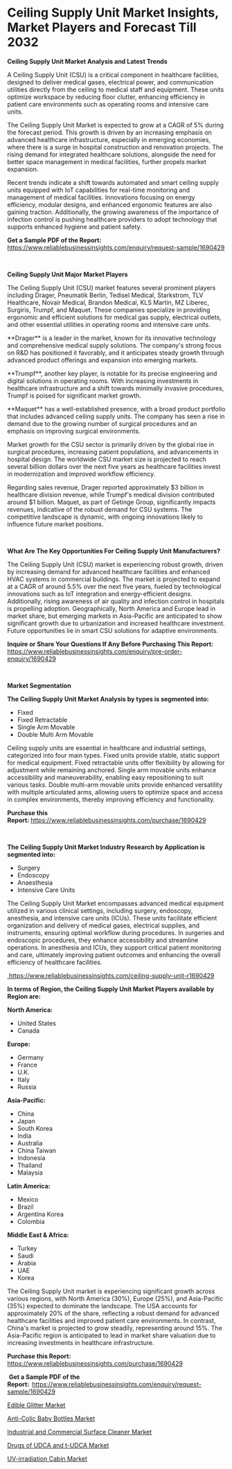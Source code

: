 <p><h1>Ceiling Supply Unit Market Insights, Market Players and Forecast Till 2032</h1></p><p><strong>Ceiling Supply Unit Market Analysis and Latest Trends</strong></p>
<p><p>A Ceiling Supply Unit (CSU) is a critical component in healthcare facilities, designed to deliver medical gases, electrical power, and communication utilities directly from the ceiling to medical staff and equipment. These units optimize workspace by reducing floor clutter, enhancing efficiency in patient care environments such as operating rooms and intensive care units.</p><p>The Ceiling Supply Unit Market is expected to grow at a CAGR of 5% during the forecast period. This growth is driven by an increasing emphasis on advanced healthcare infrastructure, especially in emerging economies, where there is a surge in hospital construction and renovation projects. The rising demand for integrated healthcare solutions, alongside the need for better space management in medical facilities, further propels market expansion.</p><p>Recent trends indicate a shift towards automated and smart ceiling supply units equipped with IoT capabilities for real-time monitoring and management of medical facilities. Innovations focusing on energy efficiency, modular designs, and enhanced ergonomic features are also gaining traction. Additionally, the growing awareness of the importance of infection control is pushing healthcare providers to adopt technology that supports enhanced hygiene and patient safety.</p></p>
<p><strong>Get a Sample PDF of the Report:&nbsp;</strong> <a href="https://www.reliablebusinessinsights.com/enquiry/request-sample/1690429?utm_campaign=116&utm_medium=2&utm_source=Github&utm_content=ia&utm_term=26032025&utm_id=ceiling-supply-unit">https://www.reliablebusinessinsights.com/enquiry/request-sample/1690429</a></p>
<p>&nbsp;</p>
<p><strong>Ceiling Supply Unit Major Market Players</strong></p>
<p><p>The Ceiling Supply Unit (CSU) market features several prominent players including Drager, Pneumatik Berlin, Tedisel Medical, Starkstrom, TLV Healthcare, Novair Medical, Brandon Medical, KLS Martin, MZ Liberec, Surgiris, Trumpf, and Maquet. These companies specialize in providing ergonomic and efficient solutions for medical gas supply, electrical outlets, and other essential utilities in operating rooms and intensive care units.</p><p>**Drager** is a leader in the market, known for its innovative technology and comprehensive medical supply solutions. The company's strong focus on R&D has positioned it favorably, and it anticipates steady growth through advanced product offerings and expansion into emerging markets.</p><p>**Trumpf**, another key player, is notable for its precise engineering and digital solutions in operating rooms. With increasing investments in healthcare infrastructure and a shift towards minimally invasive procedures, Trumpf is poised for significant market growth.</p><p>**Maquet** has a well-established presence, with a broad product portfolio that includes advanced ceiling supply units. The company has seen a rise in demand due to the growing number of surgical procedures and an emphasis on improving surgical environments.</p><p>Market growth for the CSU sector is primarily driven by the global rise in surgical procedures, increasing patient populations, and advancements in hospital design. The worldwide CSU market size is projected to reach several billion dollars over the next five years as healthcare facilities invest in modernization and improved workflow efficiency.</p><p>Regarding sales revenue, Drager reported approximately $3 billion in healthcare division revenue, while Trumpf's medical division contributed around $1 billion. Maquet, as part of Getinge Group, significantly impacts revenues, indicative of the robust demand for CSU systems. The competitive landscape is dynamic, with ongoing innovations likely to influence future market positions.</p></p>
<p>&nbsp;</p>
<p><strong>What Are The Key Opportunities For Ceiling Supply Unit Manufacturers?</strong></p>
<p><p>The Ceiling Supply Unit (CSU) market is experiencing robust growth, driven by increasing demand for advanced healthcare facilities and enhanced HVAC systems in commercial buildings. The market is projected to expand at a CAGR of around 5.5% over the next five years, fueled by technological innovations such as IoT integration and energy-efficient designs. Additionally, rising awareness of air quality and infection control in hospitals is propelling adoption. Geographically, North America and Europe lead in market share, but emerging markets in Asia-Pacific are anticipated to show significant growth due to urbanization and increased healthcare investment. Future opportunities lie in smart CSU solutions for adaptive environments.</p></p>
<p><strong>Inquire or Share Your Questions If Any Before Purchasing This Report:</strong> <a href="https://www.reliablebusinessinsights.com/enquiry/pre-order-enquiry/1690429?utm_campaign=116&utm_medium=2&utm_source=Github&utm_content=ia&utm_term=26032025&utm_id=ceiling-supply-unit">https://www.reliablebusinessinsights.com/enquiry/pre-order-enquiry/1690429</a></p>
<p>&nbsp;</p>
<p><strong>Market Segmentation</strong></p>
<p><strong>The Ceiling Supply Unit Market Analysis by types is segmented into:</strong></p>
<p><ul><li>Fixed</li><li>Fixed Retractable</li><li>Single Arm Movable</li><li>Double Multi Arm Movable</li></ul></p>
<p><p>Ceiling supply units are essential in healthcare and industrial settings, categorized into four main types. Fixed units provide stable, static support for medical equipment. Fixed retractable units offer flexibility by allowing for adjustment while remaining anchored. Single arm movable units enhance accessibility and maneuverability, enabling easy repositioning to suit various tasks. Double multi-arm movable units provide enhanced versatility with multiple articulated arms, allowing users to optimize space and access in complex environments, thereby improving efficiency and functionality.</p></p>
<p><strong>Purchase this Report:&nbsp;</strong><a href="https://www.reliablebusinessinsights.com/purchase/1690429?utm_campaign=116&utm_medium=2&utm_source=Github&utm_content=ia&utm_term=26032025&utm_id=ceiling-supply-unit">https://www.reliablebusinessinsights.com/purchase/1690429</a></p>
<p>&nbsp;</p>
<p><strong>The Ceiling Supply Unit Market Industry Research by Application is segmented into:</strong></p>
<p><ul><li>Surgery</li><li>Endoscopy</li><li>Anaesthesia</li><li>Intensive Care Units</li></ul></p>
<p><p>The Ceiling Supply Unit Market encompasses advanced medical equipment utilized in various clinical settings, including surgery, endoscopy, anesthesia, and intensive care units (ICUs). These units facilitate efficient organization and delivery of medical gases, electrical supplies, and instruments, ensuring optimal workflow during procedures. In surgeries and endoscopic procedures, they enhance accessibility and streamline operations. In anesthesia and ICUs, they support critical patient monitoring and care, ultimately improving patient outcomes and enhancing the overall efficiency of healthcare facilities.</p></p>
<p><a href="https://www.reliablebusinessinsights.com/ceiling-supply-unit-r1690429?utm_campaign=116&utm_medium=2&utm_source=Github&utm_content=ia&utm_term=26032025&utm_id=ceiling-supply-unit">&nbsp;https://www.reliablebusinessinsights.com/ceiling-supply-unit-r1690429</a></p>
<p><strong>In terms of Region, the Ceiling Supply Unit Market Players available by Region are:</strong></p>
<p>
    <p> <strong> North America: </strong>
        <ul>
            <li>United States</li>
            <li>Canada</li>
        </ul>
        </p> 
    <p> <strong> Europe: </strong>
        <ul>
            <li>Germany</li>
            <li>France</li>
            <li>U.K.</li>
            <li>Italy</li>
            <li>Russia</li>
        </ul>
        </p> 
    <p> <strong> Asia-Pacific: </strong>
        <ul>
            <li>China</li>
            <li>Japan</li>
            <li>South Korea</li>
            <li>India</li>
            <li>Australia</li>
            <li>China Taiwan</li>
            <li>Indonesia</li>
            <li>Thailand</li>
            <li>Malaysia</li>
        </ul>
        </p> 
    <p> <strong> Latin America: </strong>
        <ul>
            <li>Mexico</li>
            <li>Brazil</li>
            <li>Argentina Korea</li>
            <li>Colombia</li>
        </ul>
        </p> 
    <p> <strong> Middle East & Africa: </strong>
        <ul>
            <li>Turkey</li>
            <li>Saudi</li>
            <li>Arabia</li>
            <li>UAE</li>
            <li>Korea</li>
        </ul>
    </p>
    </p>
<p><p>The Ceiling Supply Unit market is experiencing significant growth across various regions, with North America (30%), Europe (25%), and Asia-Pacific (35%) expected to dominate the landscape. The USA accounts for approximately 20% of the share, reflecting a robust demand for advanced healthcare facilities and improved patient care environments. In contrast, China's market is projected to grow steadily, representing around 15%. The Asia-Pacific region is anticipated to lead in market share valuation due to increasing investments in healthcare infrastructure.</p></p>
<p><strong>Purchase this Report: </strong><a href="https://www.reliablebusinessinsights.com/purchase/1690429?utm_campaign=116&utm_medium=2&utm_source=Github&utm_content=ia&utm_term=26032025&utm_id=ceiling-supply-unit">https://www.reliablebusinessinsights.com/purchase/1690429</a></p>
<p>&nbsp;<strong>Get a Sample PDF of the Report:&nbsp;&nbsp;</strong><a href="https://www.reliablebusinessinsights.com/enquiry/request-sample/1690429?utm_campaign=116&utm_medium=2&utm_source=Github&utm_content=ia&utm_term=26032025&utm_id=ceiling-supply-unit">https://www.reliablebusinessinsights.com/enquiry/request-sample/1690429</a></p>
<p><strong></strong></p>
<p><p><a href="https://github.com/danzopachllq/Market-Research-Report-List-1/blob/main/edible-glitter-market.md?utm_campaign=116&utm_medium=2&utm_source=Github&utm_content=ia&utm_term=26032025&utm_id=ceiling-supply-unit">Edible Glitter Market</a></p><p><a href="https://github.com/aarajlyre/Market-Research-Report-List-1/blob/main/anti-colic-baby-bottles-market.md?utm_campaign=116&utm_medium=2&utm_source=Github&utm_content=ia&utm_term=26032025&utm_id=ceiling-supply-unit">Anti-Colic Baby Bottles Market</a></p><p><a href="https://github.com/raaschadonle/Market-Research-Report-List-1/blob/main/industrial-and-commercial-surface-cleaner-market.md?utm_campaign=116&utm_medium=2&utm_source=Github&utm_content=ia&utm_term=26032025&utm_id=ceiling-supply-unit">Industrial and Commercial Surface Cleaner Market</a></p><p><a href="https://github.com/palenjeppecd/Market-Research-Report-List-1/blob/main/drugs-of-udca-and-t-udca-market.md?utm_campaign=116&utm_medium=2&utm_source=Github&utm_content=ia&utm_term=26032025&utm_id=ceiling-supply-unit">Drugs of UDCA and t-UDCA Market</a></p><p><a href="https://github.com/fendtdjunawo/Market-Research-Report-List-1/blob/main/uv-irradiation-cabin-market.md?utm_campaign=116&utm_medium=2&utm_source=Github&utm_content=ia&utm_term=26032025&utm_id=ceiling-supply-unit">UV-irradiation Cabin Market</a></p></p>